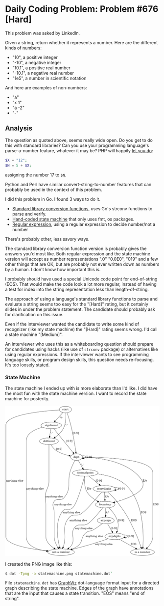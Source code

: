 # Daily Coding Problem: Problem #676 [Hard]

This problem was asked by LinkedIn.

Given a string, return whether it represents a number.
Here are the different kinds of numbers:

*   "10", a positive integer
*   "-10", a negative integer
*   "10.1", a positive real number
*   "-10.1", a negative real number
*   "1e5", a number in scientific notation

And here are examples of non-numbers:

*   "a"
*   "x 1"
*   "a -2"
*   "-"

## Analysis

The question as quoted above, seems really wide open.
Do you get to do this with standard libraries?
Can you use your programming language's parse-a-number feature,
whatever it may be? PHP will happily [let you do](x.php):

```php
$X = "12";
$N = 5 + $X;
```

assigning the number 17 to `$N`.

Python and Perl have similar convert-string-to-number features
that can probably be used in the context of this problem.

I did this problem in Go. I found 3 ways to do it.


* [Standard library conversion functions](v1.go),
uses Go's strconv functions to parse and verify.
* [Hand-coded state machine](v2.go) that only uses fmt, os packages.
* [Regular expression](v3.go), using a regular expression to
decide number/not a number

There's probably other, less savory ways.

The standard library conversion function version is probably
gives the answers you'd most like.
Both regular expression and the state machine version will accept
as number representations ".0" "0.0E0", "019"
and a few other things that are OK,
but are probably not ever written down as numbers by a human.
I don't know how important this is.

I probably should have used a special Unicode code point for end-of-string (EOS).
That would make the code look a lot more regular,
instead of having a test for index into the string representation
less than length-of-string. 

The approach of using a language's standard library functions
to parse and evaluate a string seems too easy for the "[Hard]" rating,
but it certainly slides in under the problem statement.
The candidate should probably ask for clarification on this issue.

Even if the interviewer wanted the candidate to write some kind
of recognizer (like my state machine) the "[Hard]" rating seems wrong.
I'd call a state machine "[Medium]".

An interviewer who uses this as a whiteboarding question
should prepare for candidates using hacks
(like use of `strconv` package)
or alternatives like using regular expressions.
If the interviewer wants to see programming language skills,
or program design skills,
this question needs re-focusing.
It's too loosely stated.

### State Machine

The state machine I ended up with is more elaborate than I'd like.
I did have the most fun with the state machine version.
I want to record the state machine for posterity.

![state machine](statemachine.png?raw=true)

I created the PNG image like this:

```sh
$ dot -Tpng -o statemachine.png statemachine.dot`
```

File `statemachine.dot` has [GraphViz](statemachine.dot) dot-language format
input for a directed graph describing the state machine.
Edges of the graph have annotations that are the input that
causes a state transition. "EOS" means "end of string".
